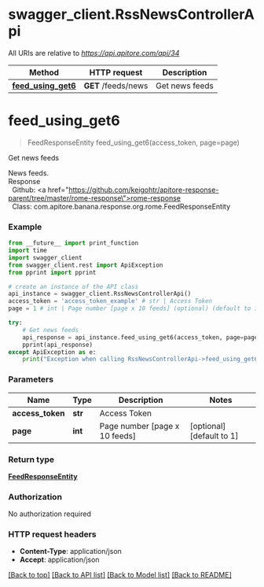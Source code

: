 # swagger_client.RssNewsControllerApi

All URIs are relative to *https://api.apitore.com/api/34*

Method | HTTP request | Description
------------- | ------------- | -------------
[**feed_using_get6**](RssNewsControllerApi.md#feed_using_get6) | **GET** /feeds/news | Get news feeds


# **feed_using_get6**
> FeedResponseEntity feed_using_get6(access_token, page=page)

Get news feeds

News feeds.<BR />Response<BR />&nbsp; Github: <a href=\"https://github.com/keigohtr/apitore-response-parent/tree/master/rome-response\">rome-response</a><BR />&nbsp; Class: com.apitore.banana.response.org.rome.FeedResponseEntity<BR />

### Example
```python
from __future__ import print_function
import time
import swagger_client
from swagger_client.rest import ApiException
from pprint import pprint

# create an instance of the API class
api_instance = swagger_client.RssNewsControllerApi()
access_token = 'access_token_example' # str | Access Token
page = 1 # int | Page number [page x 10 feeds] (optional) (default to 1)

try:
    # Get news feeds
    api_response = api_instance.feed_using_get6(access_token, page=page)
    pprint(api_response)
except ApiException as e:
    print("Exception when calling RssNewsControllerApi->feed_using_get6: %s\n" % e)
```

### Parameters

Name | Type | Description  | Notes
------------- | ------------- | ------------- | -------------
 **access_token** | **str**| Access Token | 
 **page** | **int**| Page number [page x 10 feeds] | [optional] [default to 1]

### Return type

[**FeedResponseEntity**](FeedResponseEntity.md)

### Authorization

No authorization required

### HTTP request headers

 - **Content-Type**: application/json
 - **Accept**: application/json

[[Back to top]](#) [[Back to API list]](../README.md#documentation-for-api-endpoints) [[Back to Model list]](../README.md#documentation-for-models) [[Back to README]](../README.md)

